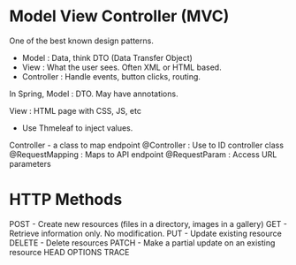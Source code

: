 # Model View Controller (MVC)
One of the best known design patterns.
- Model : Data, think DTO (Data Transfer Object)
- View : What the user sees. Often XML or HTML based.
- Controller : Handle events, button clicks, routing.

In Spring,
Model : DTO. May have annotations.

View : HTML page with CSS, JS, etc
 - Use Thmeleaf to inject values.

Controller - a class to map endpoint
    @Controller : Use to ID controller class
    @RequestMapping : Maps to API endpoint
    @RequestParam : Access URL parameters

# HTTP Methods
POST - Create new resources (files in a directory, images in a gallery)
GET - Retrieve information only. No modification.
PUT - Update existing resource
DELETE - Delete resources
PATCH - Make a partial update on an existing resource
HEAD
OPTIONS
TRACE



